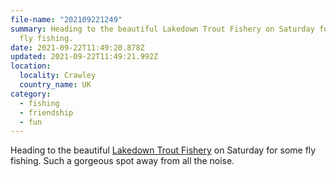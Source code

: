 ```yaml
---
file-name: "202109221249"
summary: Heading to the beautiful Lakedown Trout Fishery on Saturday for some
  fly fishing.
date: 2021-09-22T11:49:20.878Z
updated: 2021-09-22T11:49:21.992Z
location:
  locality: Crawley
  country_name: UK
category:
  - fishing
  - friendship
  - fun
---
```

Heading to the beautiful [Lakedown Trout Fishery](https://www.lakedowntroutfishery.com/) on Saturday for some fly fishing. Such a gorgeous spot away from all the noise.
